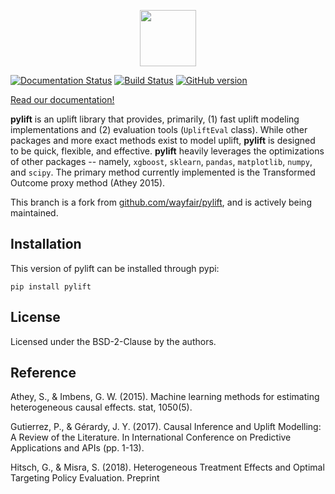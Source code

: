 <p align="center">
  <img src="https://github.com/df-foundation/pylift/raw/master/docs/img/pylift_logo.png?raw=true" height="90px">
</p>

[![Documentation Status](https://readthedocs.org/projects/pylift/badge/?version=latest)](https://pylift.readthedocs.io/en/latest/?badge=latest) [![Build Status](https://travis-ci.com/rsyi/pylift.svg?branch=master)](https://travis-ci.com/rsyi/pylift) [![GitHub version](https://badge.fury.io/gh/pylift%2Fpylift.svg)](https://badge.fury.io/gh/pylift%2Fpylift)

[Read our documentation!](https://pylift.readthedocs.io/en/latest/)

**pylift** is an uplift library that provides, primarily, (1) fast uplift modeling implementations and (2) evaluation tools (`UpliftEval` class). While other packages and more exact methods exist to model uplift, **pylift** is designed to be quick, flexible, and effective. **pylift** heavily leverages the optimizations of other packages -- namely, `xgboost`, `sklearn`, `pandas`, `matplotlib`, `numpy`, and `scipy`. The primary method currently implemented is the Transformed Outcome proxy method (Athey 2015).

This branch is a fork from [github.com/wayfair/pylift](https://github.com/wayfair/pylift), and is actively being maintained.

## Installation
This version of pylift can be installed through pypi:

```
pip install pylift
```

## License
Licensed under the BSD-2-Clause by the authors.

## Reference
Athey, S., & Imbens, G. W. (2015). Machine learning methods for estimating heterogeneous causal effects. stat, 1050(5).

Gutierrez, P., & Gérardy, J. Y. (2017). Causal Inference and Uplift Modelling: A Review of the Literature. In International Conference on Predictive Applications and APIs (pp. 1-13).

Hitsch, G., & Misra, S. (2018). Heterogeneous Treatment Effects and Optimal Targeting Policy Evaluation. Preprint
